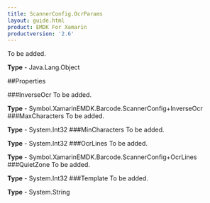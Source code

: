 ```yaml
---
title: ScannerConfig.OcrParams
layout: guide.html
product: EMDK For Xamarin 
productversion: '2.6' 
---
```

To be added.

**Type** - Java.Lang.Object

##Properties

###InverseOcr
To be added.

**Type** - Symbol.XamarinEMDK.Barcode.ScannerConfig+InverseOcr
###MaxCharacters
To be added.

**Type** - System.Int32
###MinCharacters
To be added.

**Type** - System.Int32
###OcrLines
To be added.

**Type** - Symbol.XamarinEMDK.Barcode.ScannerConfig+OcrLines
###QuietZone
To be added.

**Type** - System.Int32
###Template
To be added.

**Type** - System.String

